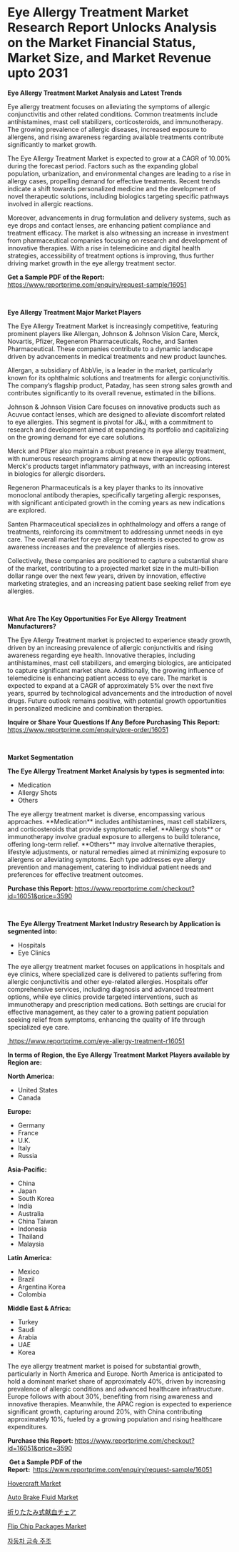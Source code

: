 <p><h1>Eye Allergy Treatment Market Research Report Unlocks Analysis on the Market Financial Status, Market Size, and Market Revenue upto 2031</h1></p><p><strong>Eye Allergy Treatment Market Analysis and Latest Trends</strong></p>
<p><p>Eye allergy treatment focuses on alleviating the symptoms of allergic conjunctivitis and other related conditions. Common treatments include antihistamines, mast cell stabilizers, corticosteroids, and immunotherapy. The growing prevalence of allergic diseases, increased exposure to allergens, and rising awareness regarding available treatments contribute significantly to market growth. </p><p>The Eye Allergy Treatment Market is expected to grow at a CAGR of 10.00% during the forecast period. Factors such as the expanding global population, urbanization, and environmental changes are leading to a rise in allergy cases, propelling demand for effective treatments. Recent trends indicate a shift towards personalized medicine and the development of novel therapeutic solutions, including biologics targeting specific pathways involved in allergic reactions. </p><p>Moreover, advancements in drug formulation and delivery systems, such as eye drops and contact lenses, are enhancing patient compliance and treatment efficacy. The market is also witnessing an increase in investment from pharmaceutical companies focusing on research and development of innovative therapies. With a rise in telemedicine and digital health strategies, accessibility of treatment options is improving, thus further driving market growth in the eye allergy treatment sector.</p></p>
<p><strong>Get a Sample PDF of the Report:&nbsp;</strong> <a href="https://www.reportprime.com/enquiry/request-sample/16051">https://www.reportprime.com/enquiry/request-sample/16051</a></p>
<p>&nbsp;</p>
<p><strong>Eye Allergy Treatment Major Market Players</strong></p>
<p><p>The Eye Allergy Treatment Market is increasingly competitive, featuring prominent players like Allergan, Johnson & Johnson Vision Care, Merck, Novartis, Pfizer, Regeneron Pharmaceuticals, Roche, and Santen Pharmaceutical. These companies contribute to a dynamic landscape driven by advancements in medical treatments and new product launches.</p><p>Allergan, a subsidiary of AbbVie, is a leader in the market, particularly known for its ophthalmic solutions and treatments for allergic conjunctivitis. The company’s flagship product, Pataday, has seen strong sales growth and contributes significantly to its overall revenue, estimated in the billions.</p><p>Johnson & Johnson Vision Care focuses on innovative products such as Acuvue contact lenses, which are designed to alleviate discomfort related to eye allergies. This segment is pivotal for J&J, with a commitment to research and development aimed at expanding its portfolio and capitalizing on the growing demand for eye care solutions.</p><p>Merck and Pfizer also maintain a robust presence in eye allergy treatment, with numerous research programs aiming at new therapeutic options. Merck's products target inflammatory pathways, with an increasing interest in biologics for allergic disorders.</p><p>Regeneron Pharmaceuticals is a key player thanks to its innovative monoclonal antibody therapies, specifically targeting allergic responses, with significant anticipated growth in the coming years as new indications are explored.</p><p>Santen Pharmaceutical specializes in ophthalmology and offers a range of treatments, reinforcing its commitment to addressing unmet needs in eye care. The overall market for eye allergy treatments is expected to grow as awareness increases and the prevalence of allergies rises.</p><p>Collectively, these companies are positioned to capture a substantial share of the market, contributing to a projected market size in the multi-billion dollar range over the next few years, driven by innovation, effective marketing strategies, and an increasing patient base seeking relief from eye allergies.</p></p>
<p>&nbsp;</p>
<p><strong>What Are The Key Opportunities For Eye Allergy Treatment Manufacturers?</strong></p>
<p><p>The Eye Allergy Treatment market is projected to experience steady growth, driven by an increasing prevalence of allergic conjunctivitis and rising awareness regarding eye health. Innovative therapies, including antihistamines, mast cell stabilizers, and emerging biologics, are anticipated to capture significant market share. Additionally, the growing influence of telemedicine is enhancing patient access to eye care. The market is expected to expand at a CAGR of approximately 5% over the next five years, spurred by technological advancements and the introduction of novel drugs. Future outlook remains positive, with potential growth opportunities in personalized medicine and combination therapies.</p></p>
<p><strong>Inquire or Share Your Questions If Any Before Purchasing This Report:</strong> <a href="https://www.reportprime.com/enquiry/pre-order/16051">https://www.reportprime.com/enquiry/pre-order/16051</a></p>
<p>&nbsp;</p>
<p><strong>Market Segmentation</strong></p>
<p><strong>The Eye Allergy Treatment Market Analysis by types is segmented into:</strong></p>
<p><ul><li>Medication</li><li>Allergy Shots</li><li>Others</li></ul></p>
<p><p>The eye allergy treatment market is diverse, encompassing various approaches. **Medication** includes antihistamines, mast cell stabilizers, and corticosteroids that provide symptomatic relief. **Allergy shots** or immunotherapy involve gradual exposure to allergens to build tolerance, offering long-term relief. **Others** may involve alternative therapies, lifestyle adjustments, or natural remedies aimed at minimizing exposure to allergens or alleviating symptoms. Each type addresses eye allergy prevention and management, catering to individual patient needs and preferences for effective treatment outcomes.</p></p>
<p><strong>Purchase this Report:&nbsp;</strong><a href="https://www.reportprime.com/checkout?id=16051&price=3590">https://www.reportprime.com/checkout?id=16051&price=3590</a></p>
<p>&nbsp;</p>
<p><strong>The Eye Allergy Treatment Market Industry Research by Application is segmented into:</strong></p>
<p><ul><li>Hospitals</li><li>Eye Clinics</li></ul></p>
<p><p>The eye allergy treatment market focuses on applications in hospitals and eye clinics, where specialized care is delivered to patients suffering from allergic conjunctivitis and other eye-related allergies. Hospitals offer comprehensive services, including diagnosis and advanced treatment options, while eye clinics provide targeted interventions, such as immunotherapy and prescription medications. Both settings are crucial for effective management, as they cater to a growing patient population seeking relief from symptoms, enhancing the quality of life through specialized eye care.</p></p>
<p><a href="https://www.reportprime.com/eye-allergy-treatment-r16051">&nbsp;https://www.reportprime.com/eye-allergy-treatment-r16051</a></p>
<p><strong>In terms of Region, the Eye Allergy Treatment Market Players available by Region are:</strong></p>
<p>
    <p> <strong> North America: </strong>
        <ul>
            <li>United States</li>
            <li>Canada</li>
        </ul>
        </p> 
    <p> <strong> Europe: </strong>
        <ul>
            <li>Germany</li>
            <li>France</li>
            <li>U.K.</li>
            <li>Italy</li>
            <li>Russia</li>
        </ul>
        </p> 
    <p> <strong> Asia-Pacific: </strong>
        <ul>
            <li>China</li>
            <li>Japan</li>
            <li>South Korea</li>
            <li>India</li>
            <li>Australia</li>
            <li>China Taiwan</li>
            <li>Indonesia</li>
            <li>Thailand</li>
            <li>Malaysia</li>
        </ul>
        </p> 
    <p> <strong> Latin America: </strong>
        <ul>
            <li>Mexico</li>
            <li>Brazil</li>
            <li>Argentina Korea</li>
            <li>Colombia</li>
        </ul>
        </p> 
    <p> <strong> Middle East & Africa: </strong>
        <ul>
            <li>Turkey</li>
            <li>Saudi</li>
            <li>Arabia</li>
            <li>UAE</li>
            <li>Korea</li>
        </ul>
    </p>
    </p>
<p><p>The eye allergy treatment market is poised for substantial growth, particularly in North America and Europe. North America is anticipated to hold a dominant market share of approximately 40%, driven by increasing prevalence of allergic conditions and advanced healthcare infrastructure. Europe follows with about 30%, benefiting from rising awareness and innovative therapies. Meanwhile, the APAC region is expected to experience significant growth, capturing around 20%, with China contributing approximately 10%, fueled by a growing population and rising healthcare expenditures.</p></p>
<p><strong>Purchase this Report: </strong><a href="https://www.reportprime.com/checkout?id=16051&price=3590">https://www.reportprime.com/checkout?id=16051&price=3590</a></p>
<p>&nbsp;<strong>Get a Sample PDF of the Report:&nbsp;&nbsp;</strong><a href="https://www.reportprime.com/enquiry/request-sample/16051">https://www.reportprime.com/enquiry/request-sample/16051</a></p>
<p><strong></strong></p>
<p><p><a href="https://issuu.com/reportprime-2/docs/hovercraft-market-size-2030.pptx_1194609f7be0c9">Hovercraft Market</a></p><p><a href="https://issuu.com/reportprime-2/docs/auto-brake-fluid-market-size-2030.p_52fcdaa0b9f6f5">Auto Brake Fluid Market</a></p><p><a href="https://medium.com/@vivakuvalis2005/foldable-blood-donor-chair-market-%E3%81%AE%E3%82%B0%E3%83%AD%E3%83%BC%E3%83%90%E3%83%AB%E5%B8%82%E5%A0%B4%E6%A6%82%E8%A6%81%E3%81%AF-%E4%B8%96%E7%95%8C%E3%81%8A%E3%82%88%E3%81%B3%E4%B8%BB%E8%A6%81%E5%B8%82%E5%A0%B4%E3%81%AB%E3%81%8A%E3%81%91%E3%82%8B%E6%A5%AD%E7%95%8C%E3%81%AB%E5%BD%B1%E9%9F%BF%E3%82%92%E4%B8%8E%E3%81%88%E3%82%8B%E4%B8%BB%E8%A6%81%E3%81%AA%E3%83%88%E3%83%AC%E3%83%B3%E3%83%89%E3%81%AB%E3%81%A4%E3%81%84%E3%81%A6-%E7%8B%AC%E8%87%AA%E3%81%AE%E8%A6%96%E7%82%B9%E3%82%92%E6%8F%90%E4%BE%9B%E3%81%97%E3%81%BE%E3%81%99-1de3d239bd35">折りたたみ式献血チェア</a></p><p><a href="https://www.linkedin.com/pulse/flip-chip-packages-market-report-product-type-organic-materialceramic-otygf?trackingId=TuU%2BWZIvQ%2FeaQ6oO4IhwCQ%3D%3D">Flip Chip Packages Market</a></p><p><a href="https://medium.com/@kelvinfeenrey98677/%EC%84%B8%EA%B3%84-automobile-metal-castings-market-%EC%9D%80-2024%EC%97%90%EC%84%9C-2031%EB%A1%9C-%EC%97%B0%ED%8F%89%EA%B7%A0-%EC%A6%9D%EA%B0%80%EC%9C%A8%EC%9D%84-%EB%B3%B4%EC%9D%BC-%EA%B2%83%EC%9C%BC%EB%A1%9C-%EC%98%88%EC%83%81%EB%90%A9%EB%8B%88%EB%8B%A4-4efdb445e838">자동차 금속 주조</a></p></p>